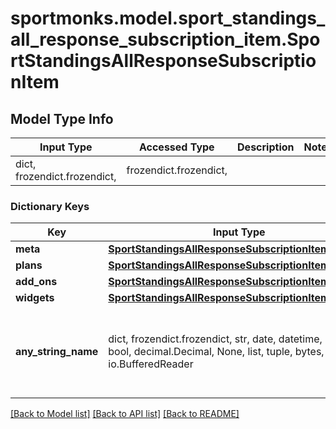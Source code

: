 # sportmonks.model.sport_standings_all_response_subscription_item.SportStandingsAllResponseSubscriptionItem

## Model Type Info
Input Type | Accessed Type | Description | Notes
------------ | ------------- | ------------- | -------------
dict, frozendict.frozendict,  | frozendict.frozendict,  |  | 

### Dictionary Keys
Key | Input Type | Accessed Type | Description | Notes
------------ | ------------- | ------------- | ------------- | -------------
**meta** | [**SportStandingsAllResponseSubscriptionItemMeta**](SportStandingsAllResponseSubscriptionItemMeta.md) | [**SportStandingsAllResponseSubscriptionItemMeta**](SportStandingsAllResponseSubscriptionItemMeta.md) |  | [optional] 
**plans** | [**SportStandingsAllResponseSubscriptionItemPlans**](SportStandingsAllResponseSubscriptionItemPlans.md) | [**SportStandingsAllResponseSubscriptionItemPlans**](SportStandingsAllResponseSubscriptionItemPlans.md) |  | [optional] 
**add_ons** | [**SportStandingsAllResponseSubscriptionItemAddOns**](SportStandingsAllResponseSubscriptionItemAddOns.md) | [**SportStandingsAllResponseSubscriptionItemAddOns**](SportStandingsAllResponseSubscriptionItemAddOns.md) |  | [optional] 
**widgets** | [**SportStandingsAllResponseSubscriptionItemWidgets**](SportStandingsAllResponseSubscriptionItemWidgets.md) | [**SportStandingsAllResponseSubscriptionItemWidgets**](SportStandingsAllResponseSubscriptionItemWidgets.md) |  | [optional] 
**any_string_name** | dict, frozendict.frozendict, str, date, datetime, int, float, bool, decimal.Decimal, None, list, tuple, bytes, io.FileIO, io.BufferedReader | frozendict.frozendict, str, BoolClass, decimal.Decimal, NoneClass, tuple, bytes, FileIO | any string name can be used but the value must be the correct type | [optional]

[[Back to Model list]](../../README.md#documentation-for-models) [[Back to API list]](../../README.md#documentation-for-api-endpoints) [[Back to README]](../../README.md)

